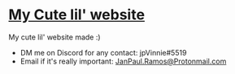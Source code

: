# [My Cute lil' website](https://jpvinnie.github.io)

My cute lil' website made :)

* DM me on Discord for any contact: jpVinnie#5519
* Email if it's really important: JanPaul.Ramos@Protonmail.com
